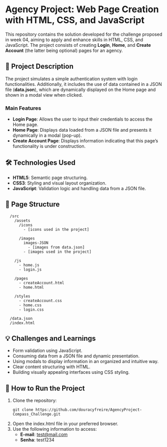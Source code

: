 # Agency Project: Web Page Creation with HTML, CSS, and JavaScript
This repository contains the solution developed for the challenge proposed in week 04, aiming to apply and enhance skills in HTML, CSS, and JavaScript. The project consists of creating **Login**, **Home**, and **Create Account** (the latter being optional) pages for an agency.

## 🚀 Project Description
The project simulates a simple authentication system with login functionalities. Additionally, it includes the use of data contained in a JSON file (**data.json**), which are dynamically displayed on the Home page and shown in a modal view when clicked.

### Main Features
- **Login Page**: Allows the user to input their credentials to access the Home page.
- **Home Page**: Displays data loaded from a JSON file and presents it dynamically in a modal (pop-up).
- **Create Account Page**: Displays information indicating that this page’s functionality is under construction.

## 🛠️ Technologies Used
- **HTML5**: Semantic page structuring.
- **CSS3**: Styling and visual layout organization.
- **JavaScript**: Validation logic and handling data from a JSON file.

## 🎨 Page Structure
```
  /src
    /assets
      /icons
        - [icons used in the project]

      /images
        images-JSON
          - [images from data.json]
        - [images used in the project]

    /js
      - home.js
      - login.js

    /pages
      - createAccount.html
      - home.html

    /styles
      - createAccount.css
      - home.css
      - login.css

  /data.json
  /index.html
```

## 💡 Challenges and Learnings
- Form validation using JavaScript.
- Consuming data from a JSON file and dynamic presentation.
- Using modals to display information in an organized and intuitive way.
- Clear content structuring with HTML.
- Building visually appealing interfaces using CSS styling.

## 🚀 How to Run the Project
1. Clone the repository:
   ```
   git clone https://github.com/douracyfreire/AgencyProject-Compass_Challenge.git

   ```
2. Open the index.html file in your preferred browser.
3. Use the following information to access:
   - **E-mail**: test@mail.com
   - **Senha**: test1234
